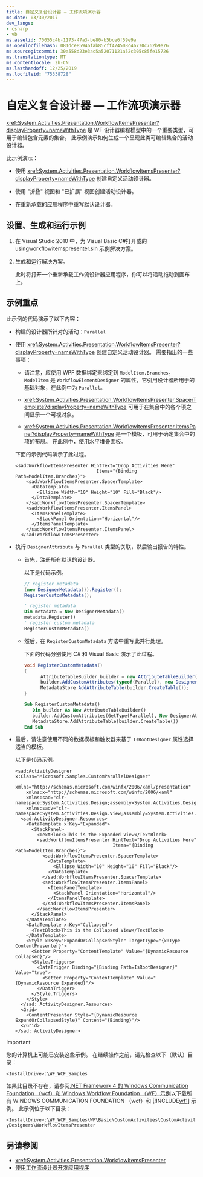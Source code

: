 ```yaml
---
title: 自定义复合设计器 — 工作流项演示器
ms.date: 03/30/2017
dev_langs:
- csharp
- vb
ms.assetid: 70055c4b-1173-47a3-be80-b5bce6f59e9a
ms.openlocfilehash: 081dce85946fab85cff474508c46770c762b9e76
ms.sourcegitcommit: 30a558d23e3ac5a52071121a52c305c85fe15726
ms.translationtype: MT
ms.contentlocale: zh-CN
ms.lasthandoff: 12/25/2019
ms.locfileid: "75338728"
---
```

# <a name="custom-composite-designers---workflow-items-presenter"></a>自定义复合设计器 — 工作流项演示器

<xref:System.Activities.Presentation.WorkflowItemsPresenter?displayProperty=nameWithType> 是 WF 设计器编程模型中的一个重要类型，可用于编辑包含元素的集合。 此示例演示如何生成一个呈现此类可编辑集合的活动设计器。

此示例演示：

- 使用 <xref:System.Activities.Presentation.WorkflowItemsPresenter?displayProperty=nameWithType> 创建自定义活动设计器。

- 使用 "折叠" 视图和 "已扩展" 视图创建活动设计器。

- 在重新承载的应用程序中重写默认设计器。

## <a name="set-up-build-and-run-the-sample"></a>设置、生成和运行示例

1. 在 Visual Studio 2010 中，为 Visual Basic C#打开或的 usingworkflowitemspresenter.sln 示例解决方案。

2. 生成和运行解决方案。

   此时将打开一个重新承载工作流设计器应用程序，你可以将活动拖动到画布上。

## <a name="sample-highlights"></a>示例重点

此示例的代码演示了以下内容：

- 构建的设计器所针对的活动：`Parallel`

- 使用 <xref:System.Activities.Presentation.WorkflowItemsPresenter?displayProperty=nameWithType> 创建自定义活动设计器。 需要指出的一些事项：

  - 请注意，应使用 WPF 数据绑定来绑定到 `ModelItem.Branches`。 `ModelItem` 是 `WorkflowElementDesigner` 的属性，它引用设计器所用于的基础对象，在此例中为 `Parallel`。

  - <xref:System.Activities.Presentation.WorkflowItemsPresenter.SpacerTemplate?displayProperty=nameWithType> 可用于在集合中的各个项之间显示一个可视对象。

  - <xref:System.Activities.Presentation.WorkflowItemsPresenter.ItemsPanel?displayProperty=nameWithType> 是一个模板，可用于确定集合中的项的布局。 在此例中，使用水平堆叠面板。

  下面的示例代码演示了此过程。

  ```xaml
  <sad:WorkflowItemsPresenter HintText="Drop Activities Here"
                                Items="{Binding Path=ModelItem.Branches}">
      <sad:WorkflowItemsPresenter.SpacerTemplate>
        <DataTemplate>
          <Ellipse Width="10" Height="10" Fill="Black"/>
        </DataTemplate>
      </sad:WorkflowItemsPresenter.SpacerTemplate>
      <sad:WorkflowItemsPresenter.ItemsPanel>
        <ItemsPanelTemplate>
          <StackPanel Orientation="Horizontal"/>
        </ItemsPanelTemplate>
      </sad:WorkflowItemsPresenter.ItemsPanel>
    </sad:WorkflowItemsPresenter>
  ```

- 执行 `DesignerAttribute` 与 `Parallel` 类型的关联，然后输出报告的特性。

  - 首先，注册所有默认的设计器。

    以下是代码示例。

    ```csharp
    // register metadata
    (new DesignerMetadata()).Register();
    RegisterCustomMetadata();
    ```

    ```vb
    ' register metadata
    Dim metadata = New DesignerMetadata()
    metadata.Register()
    ' register custom metadata
    RegisterCustomMetadata()
    ```

  - 然后，在 `RegisterCustomMetadata` 方法中重写此并行处理。

    下面的代码分别使用 C# 和 Visual Basic 演示了此过程。

    ```csharp
    void RegisterCustomMetadata()
    {
          AttributeTableBuilder builder = new AttributeTableBuilder();
          builder.AddCustomAttributes(typeof(Parallel), new DesignerAttribute(typeof(CustomParallelDesigner)));
          MetadataStore.AddAttributeTable(builder.CreateTable());
    }
    ```

    ```vb
    Sub RegisterCustomMetadata()
       Dim builder As New AttributeTableBuilder()
       builder.AddCustomAttributes(GetType(Parallel), New DesignerAttribute(GetType(CustomParallelDesigner)))
       MetadataStore.AddAttributeTable(builder.CreateTable())
    End Sub
    ```

- 最后，请注意使用不同的数据模板和触发器来基于 `IsRootDesigner` 属性选择适当的模板。

  以下是代码示例。

  ```xaml
  <sad:ActivityDesigner x:Class="Microsoft.Samples.CustomParallelDesigner"
      xmlns="http://schemas.microsoft.com/winfx/2006/xaml/presentation"
      xmlns:x="http://schemas.microsoft.com/winfx/2006/xaml"
      xmlns:sad="clr-namespace:System.Activities.Design;assembly=System.Activities.Design"
      xmlns:sadv="clr-namespace:System.Activities.Design.View;assembly=System.Activities.Design">
    <sad:ActivityDesigner.Resources>
      <DataTemplate x:Key="Expanded">
        <StackPanel>
          <TextBlock>This is the Expanded View</TextBlock>
          <sad:WorkflowItemsPresenter HintText="Drop Activities Here"
                                      Items="{Binding Path=ModelItem.Branches}">
            <sad:WorkflowItemsPresenter.SpacerTemplate>
              <DataTemplate>
                <Ellipse Width="10" Height="10" Fill="Black"/>
              </DataTemplate>
            </sad:WorkflowItemsPresenter.SpacerTemplate>
            <sad:WorkflowItemsPresenter.ItemsPanel>
              <ItemsPanelTemplate>
                <StackPanel Orientation="Horizontal"/>
              </ItemsPanelTemplate>
            </sad:WorkflowItemsPresenter.ItemsPanel>
          </sad:WorkflowItemsPresenter>
        </StackPanel>
      </DataTemplate>
      <DataTemplate x:Key="Collapsed">
        <TextBlock>This is the Collapsed View</TextBlock>
      </DataTemplate>
      <Style x:Key="ExpandOrCollapsedStyle" TargetType="{x:Type ContentPresenter}">
        <Setter Property="ContentTemplate" Value="{DynamicResource Collapsed}"/>
        <Style.Triggers>
          <DataTrigger Binding="{Binding Path=IsRootDesigner}" Value="true">
            <Setter Property="ContentTemplate" Value="{DynamicResource Expanded}"/>
          </DataTrigger>
        </Style.Triggers>
      </Style>
    </sad: ActivityDesigner.Resources>
    <Grid>
      <ContentPresenter Style="{DynamicResource ExpandOrCollapsedStyle}" Content="{Binding}"/>
    </Grid>
  </sad: ActivityDesigner>
  ```

> [!IMPORTANT]
> 您的计算机上可能已安装这些示例。 在继续操作之前，请先检查以下（默认）目录：
>
> `<InstallDrive>:\WF_WCF_Samples`
>
> 如果此目录不存在，请参阅[.NET Framework 4 的 Windows Communication Foundation （wcf）和 Windows Workflow Foundation （WF）示例](https://www.microsoft.com/download/details.aspx?id=21459)以下载所有 WINDOWS COMMUNICATION FOUNDATION （wcf）和 [!INCLUDE[wf1](../../../../includes/wf1-md.md)] 示例。 此示例位于以下目录：
>
> `<InstallDrive>:\WF_WCF_Samples\WF\Basic\CustomActivities\CustomActivityDesigners\WorkflowItemsPresenter`

## <a name="see-also"></a>另请参阅

- <xref:System.Activities.Presentation.WorkflowItemsPresenter>
- [使用工作流设计器开发应用程序](/visualstudio/workflow-designer/developing-applications-with-the-workflow-designer)
